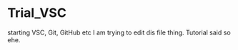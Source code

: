 # Trial_VSC
starting VSC, Git, GitHub etc
I am trying to edit dis file thing. Tutorial said so ehe.
